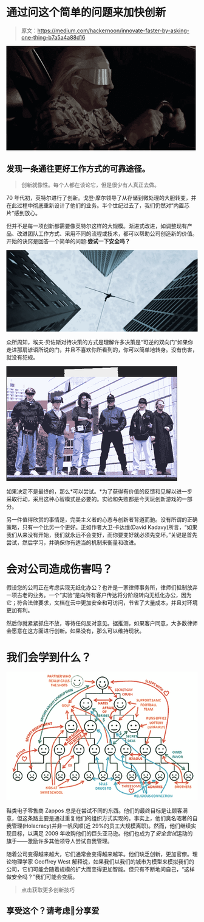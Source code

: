 # 通过问这个简单的问题来加快创新

> 原文：<https://medium.com/hackernoon/innovate-faster-by-asking-one-thing-b7a5a4a88d16>

![](img/ec5ec9bf014cea22f14ccc0884847c00.png)

## 发现一条通往更好工作方式的可靠途径。

> 创新就像性。每个人都在谈论它，但是很少有人真正去做。

70 年代初，英特尔进行了创新。戈登·摩尔领导了从存储到微处理的大胆转变，并在此过程中彻底重新设计了他们的业务。半个世纪过去了，我们仍然对“内置芯片”感到放心。

但并不是每一项创新都需要像英特尔这样的大规模。渐进式改进，如调整现有产品、改进团队工作方式、采用不同的流程或技术，都可以帮助公司创造新的价值。开始的诀窍是回答一个简单的问题:**尝试一下安全吗？**

![](img/2b7a48997bc4816cf5f99259ea3862fe.png)

众所周知，埃夫·贝佐斯对待决策的方式是理解许多决策是“可逆的双向门”如果你走进那扇谚语所说的门，并且不喜欢你所看到的，你可以简单地转身。没有伤害，就没有犯规。

![](img/590da86541640107c10e1d8cdf08aa4a.png)

如果决定不是最终的，那么*可以尝试。*为了获得有价值的反馈和见解以进一步采取行动，采用这种心智模式是必要的。实验和失败都是今天玩创新游戏的一部分。

另一件值得欣赏的事情是，完美主义者的心态与创新者背道而驰。没有所谓的正确策略，只有一个比另一个更好。正如作者大卫·卡达维(David Kadavy)所言，“如果我们从来没有开始，我们就永远不会变好，而你要变好就必须先变坏。”关键是首先尝试，然后学习，并确保你有适当的机制来衡量和改进。

# 会对公司造成伤害吗？

假设您的公司正在考虑实现无纸化办公？也许是一家律师事务所，律师们抵制放弃一项古老的业务。一个“实验”是向所有客户传达将分阶段转向无纸化办公，因为它；符合法律要求，文档在云中更加安全和可访问，节省了大量成本，并且对环境更加有利。

然后你就紧紧抓住不放，等待任何反对意见。据推测，如果客户同意，大多数律师会愿意在这方面进行创新。如果没有，那么可以维持现状。

# 我们会学到什么？

![](img/f8f481a367e3e0c6c1747082e9c2505b.png)

鞋类电子零售商 Zappos 总是在尝试不同的东西。他们的最终目标是让顾客满意，但这条路主要是通过重复他们的组织方式实现的。事实上，他们臭名昭著的自我管理(Holacracy)并非一帆风顺(近 29%的员工大规模离职)。然而，他们继续实现目标，以满足 2009 年收购他们的巨头亚马逊。他们也成为了*安全尝试*运动的旗手——激励许多其他领导人尝试自我管理。

随着公司变得越来越大，它们通常会变得越来越笨。他们缺乏创新，更加官僚。理论物理学家 Geoffrey West 解释说，如果我们以我们的城市为模型来模拟我们的公司，它们可能会随着规模的扩大而变得更加智能。但只有不断地问自己，“这样做安全吗？”我们可能会变瘦。

> 点击获取更多创新技巧

## 享受这个？请考虑👏分享爱